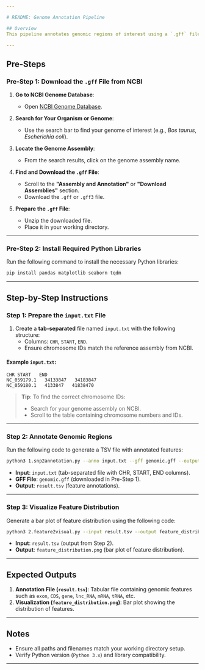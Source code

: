```yaml
---

# README: Genome Annotation Pipeline

## Overview
This pipeline annotates genomic regions of interest using a `.gff` file downloaded from the NCBI Genome Database. It outputs feature annotations and a bar plot showing the distribution of features.

---
```


## Pre-Steps

### Pre-Step 1: Download the `.gff` File from NCBI
1. **Go to NCBI Genome Database**:
   - Open [NCBI Genome Database](https://www.ncbi.nlm.nih.gov/genome/).

2. **Search for Your Organism or Genome**:
   - Use the search bar to find your genome of interest (e.g., *Bos taurus*, *Escherichia coli*).

3. **Locate the Genome Assembly**:
   - From the search results, click on the genome assembly name.

4. **Find and Download the `.gff` File**:
   - Scroll to the **"Assembly and Annotation"** or **"Download Assemblies"** section.
   - Download the `.gff` or `.gff3` file.

5. **Prepare the `.gff` File**:
   - Unzip the downloaded file.
   - Place it in your working directory.

---

### Pre-Step 2: Install Required Python Libraries

Run the following command to install the necessary Python libraries:

```bash
pip install pandas matplotlib seaborn tqdm
```

---

## Step-by-Step Instructions

### Step 1: Prepare the `input.txt` File
1. Create a **tab-separated** file named `input.txt` with the following structure:
   - Columns: `CHR`, `START`, `END`.
   - Ensure chromosome IDs match the reference assembly from NCBI.

#### Example `input.txt`:
```
CHR	START	END
NC_059179.1   34133847   34183847
NC_059180.1   4133847   41838470
```

> **Tip**: To find the correct chromosome IDs:
> - Search for your genome assembly on NCBI.
> - Scroll to the table containing chromosome numbers and IDs.

---

### Step 2: Annotate Genomic Regions
Run the following code to generate a TSV file with annotated features:

```bash
python3 1.snp2annotation.py --anno input.txt --gff genomic.gff --output result.tsv
```

- **Input**: `input.txt` (tab-separated file with CHR, START, END columns).
- **GFF File**: `genomic.gff` (downloaded in Pre-Step 1).
- **Output**: `result.tsv` (feature annotations).

---

### Step 3: Visualize Feature Distribution
Generate a bar plot of feature distribution using the following code:

```bash
python3 2.feature2visual.py --input result.tsv --output feature_distribution.png
```

- **Input**: `result.tsv` (output from Step 2).
- **Output**: `feature_distribution.png` (bar plot of feature distribution).

---

## Expected Outputs

1. **Annotation File (`result.tsv`)**: Tabular file containing genomic features such as `exon`, `CDS`, `gene`, `lnc_RNA`, `mRNA`, `tRNA`, etc.
2. **Visualization (`feature_distribution.png`)**: Bar plot showing the distribution of features.

---

## Notes
- Ensure all paths and filenames match your working directory setup.
- Verify Python version (`Python 3.x`) and library compatibility.

---

